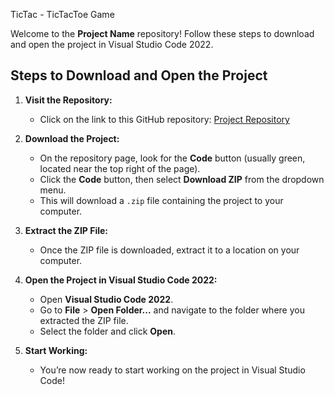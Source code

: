 TicTac - TicTacToe Game

Welcome to the **Project Name** repository! Follow these steps to download and open the project in Visual Studio Code 2022.

## Steps to Download and Open the Project

1. **Visit the Repository:**
   - Click on the link to this GitHub repository: [Project Repository](https://github.com/LouieGaborno/your-repository)

2. **Download the Project:**
   - On the repository page, look for the **Code** button (usually green, located near the top right of the page).
   - Click the **Code** button, then select **Download ZIP** from the dropdown menu.
   - This will download a `.zip` file containing the project to your computer.

3. **Extract the ZIP File:**
   - Once the ZIP file is downloaded, extract it to a location on your computer.

4. **Open the Project in Visual Studio Code 2022:**
   - Open **Visual Studio Code 2022**.
   - Go to **File** > **Open Folder...** and navigate to the folder where you extracted the ZIP file.
   - Select the folder and click **Open**.

5. **Start Working:**
   - You’re now ready to start working on the project in Visual Studio Code!
